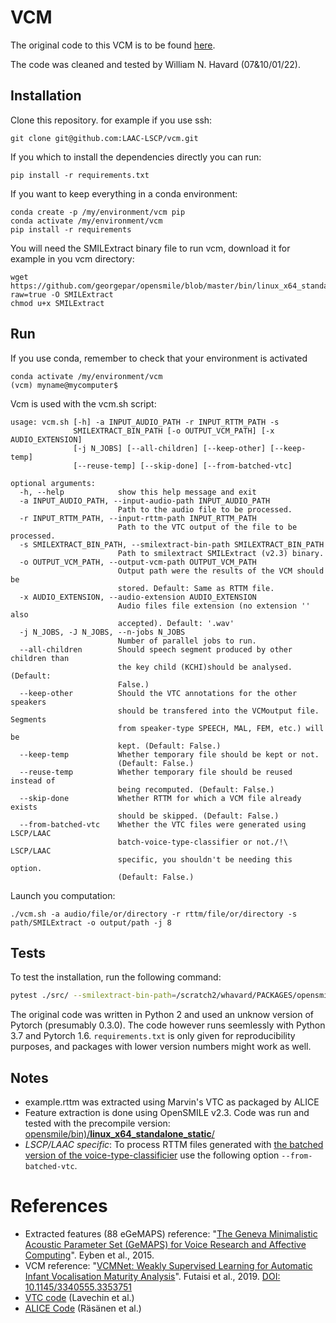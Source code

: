 # VCM

The original code to this VCM is to be found [here](https://github.com/srvk/vcm). 

The code was cleaned and tested by William N. Havard (07&10/01/22).

## Installation

Clone this repository.
for example if you use ssh:
```
git clone git@github.com:LAAC-LSCP/vcm.git
```


If you which to install the dependencies directly you can run:
```
pip install -r requirements.txt
```
If you want to keep everything in a conda environment:
```
conda create -p /my/environment/vcm pip
conda activate /my/environment/vcm
pip install -r requirements
```
You will need the SMILExtract binary file to run vcm, download it for example in you vcm directory:
```
wget https://github.com/georgepar/opensmile/blob/master/bin/linux_x64_standalone_static/SMILExtract?raw=true -O SMILExtract
chmod u+x SMILExtract
```

## Run

If you use conda, remember to check that your environment is activated
```
conda activate /my/environment/vcm
(vcm) myname@mycomputer$
```
Vcm is used with the vcm.sh script:
```
usage: vcm.sh [-h] -a INPUT_AUDIO_PATH -r INPUT_RTTM_PATH -s
              SMILEXTRACT_BIN_PATH [-o OUTPUT_VCM_PATH] [-x AUDIO_EXTENSION]                               
              [-j N_JOBS] [--all-children] [--keep-other] [--keep-temp]                                    
              [--reuse-temp] [--skip-done] [--from-batched-vtc]                                            
                                                                                                           
optional arguments:                                                                                        
  -h, --help            show this help message and exit                                                    
  -a INPUT_AUDIO_PATH, --input-audio-path INPUT_AUDIO_PATH                                                 
                        Path to the audio file to be processed.                                            
  -r INPUT_RTTM_PATH, --input-rttm-path INPUT_RTTM_PATH
                        Path to the VTC output of the file to be processed.
  -s SMILEXTRACT_BIN_PATH, --smilextract-bin-path SMILEXTRACT_BIN_PATH
                        Path to smilextract SMILExtract (v2.3) binary.
  -o OUTPUT_VCM_PATH, --output-vcm-path OUTPUT_VCM_PATH
                        Output path were the results of the VCM should be
                        stored. Default: Same as RTTM file.
  -x AUDIO_EXTENSION, --audio-extension AUDIO_EXTENSION
                        Audio files file extension (no extension '' also
                        accepted). Default: '.wav'
  -j N_JOBS, -J N_JOBS, --n-jobs N_JOBS
                        Number of parallel jobs to run.
  --all-children        Should speech segment produced by other children than
                        the key child (KCHI)should be analysed. (Default:
                        False.)
  --keep-other          Should the VTC annotations for the other speakers
                        should be transfered into the VCMoutput file. Segments
                        from speaker-type SPEECH, MAL, FEM, etc.) will be
                        kept. (Default: False.)
  --keep-temp           Whether temporary file should be kept or not.
                        (Default: False.)
  --reuse-temp          Whether temporary file should be reused instead of
                        being recomputed. (Default: False.)
  --skip-done           Whether RTTM for which a VCM file already exists
                        should be skipped. (Default: False.)
  --from-batched-vtc    Whether the VTC files were generated using LSCP/LAAC
                        batch-voice-type-classifier or not./!\ LSCP/LAAC
                        specific, you shouldn't be needing this option.
                        (Default: False.)
```
Launch you computation:
```
./vcm.sh -a audio/file/or/directory -r rttm/file/or/directory -s path/SMILExtract -o output/path -j 8
```

## Tests

To test the installation, run the following command:

```bash
pytest ./src/ --smilextract-bin-path=/scratch2/whavard/PACKAGES/opensmile/bin/linux_x64_standalone_static/SMILExtract
```

The original code was written in Python 2 and used an unknow version of Pytorch (presumably 0.3.0). The code however runs seemlessly with Python 3.7 and Pytorch 1.6. `requirements.txt` is only given for reproducibility purposes, and packages with lower version numbers might work as well.

## Notes

* example.rttm was extracted using Marvin's VTC as packaged by ALICE
* Feature extraction is done using OpenSMILE v2.3. Code was run and tested with the precompile version: [opensmile/bin)/**linux_x64_standalone_static**/](https://github.com/georgepar/opensmile/tree/master/bin/linux_x64_standalone_static)
* *LSCP/LAAC specific*: To process RTTM files generated with [the batched version of the voice-type-classificier](https://github.com/lucasgautheron/batch-voice-type-classifier) use the following option `--from-batched-vtc`. 

# References

* Extracted features (88 eGeMAPS) reference: "[The Geneva Minimalistic Acoustic Parameter Set (GeMAPS) for Voice Research and Affective Computing](https://sail.usc.edu/publications/files/eyben-preprinttaffc-2015.pdf)". Eyben et al., 2015.
* VCM reference: "[VCMNet: Weakly Supervised Learning for Automatic Infant Vocalisation Maturity Analysis](https://dl.acm.org/doi/10.1145/3340555.3353751)". Futaisi et al., 2019. [DOI: 10.1145/3340555.3353751](https://doi.org/10.1145/3340555.3353751)
* [VTC code](https://github.com/MarvinLvn/voice-type-classifier) (Lavechin et al.)
* [ALICE Code](https://github.com/orasanen/ALICE) (Räsänen et al.)
